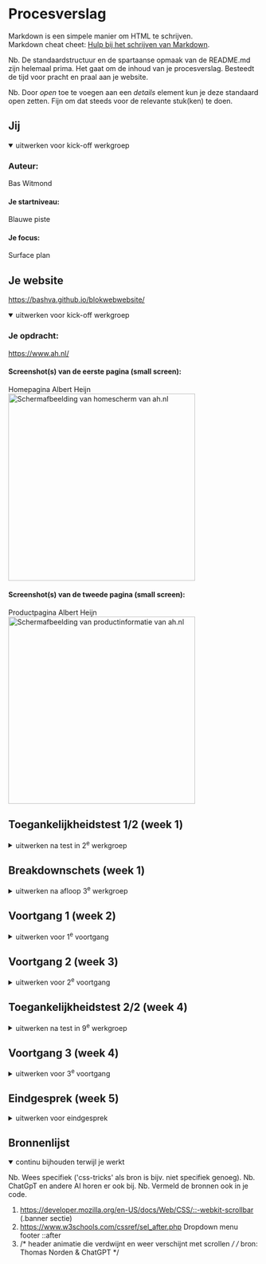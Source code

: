 # Procesverslag
Markdown is een simpele manier om HTML te schrijven.  
Markdown cheat cheet: [Hulp bij het schrijven van Markdown](https://github.com/adam-p/markdown-here/wiki/Markdown-Cheatsheet).

Nb. De standaardstructuur en de spartaanse opmaak van de README.md zijn helemaal prima. Het gaat om de inhoud van je procesverslag. Besteedt de tijd voor pracht en praal aan je website.

Nb. Door *open* toe te voegen aan een *details* element kun je deze standaard open zetten. Fijn om dat steeds voor de relevante stuk(ken) te doen.



## Jij

<details open>
  <summary>uitwerken voor kick-off werkgroep</summary>

  ### Auteur:
  Bas Witmond

  #### Je startniveau:
  Blauwe piste

  #### Je focus:
  Surface plan
 
</details>



## Je website
 https://bashva.github.io/blokwebwebsite/

<details open>
  <summary>uitwerken voor kick-off werkgroep</summary>

  ### Je opdracht:
  https://www.ah.nl/

  #### Screenshot(s) van de eerste pagina (small screen): 
  Homepagina Albert Heijn
  <img src="readme-images/homepaginaah.png" width="375px" alt="Schermafbeelding van homescherm van ah.nl">

  #### Screenshot(s) van de tweede pagina (small screen):
  Productpagina Albert Heijn
  <img src="readme-images/ahproductpagina.png" width="375px" alt="Schermafbeelding van productinformatie van ah.nl">
 
</details>



## Toegankelijkheidstest 1/2 (week 1)

<details>
  <summary>uitwerken na test in 2<sup>e</sup> werkgroep</summary>

  ### Bevindingen
  Lijst met je bevindingen die in de test naar voren kwamen:

  Homepagina:
  -Screenreader noemt alle dingen die in de website naar voren moeten komen op. 
  -Was voor mij allemaal vrij helder om de homepagina met de screenreader te gebruiken.

  Productpagina:
  -Screenreader leest alle onderdelen goed voor en snapt ook dat de screenreader bij afbeeldingen uitleg geeft.
   Zo wordt de ALT ook goed gebruikt en voorgelezen.
  -Was voor mij allemaal vrij helder om de product pagina met de screenreader te gebruiken.


  WCAG CHECKLIST: (VOOR AH.NL)

Algemeen
  HTML-validatie: De HTML-code bevat geen fouten.
  Alt-teksten: Alle afbeeldingen hebben bijbehorende goede alt-teksten.
  Focusstijl: Interactieve elementen hebben een zichtbare en duidelijke focusstijl.
  Toetsenbordnavigatie: Over het algemeen werkt de toetsenbordnavigatie goed, maar sommige menu-opties zijn lastig te bereiken met alleen het toetsenbord.

Problemen
  Logische heading-structuur: Niet alle koppen staan in de juiste volgorde, wat het lastig maakt om de website met een screenreader te gebruiken.
  Decoratieve afbeeldingen: Sommige afbeeldingen die een decoratief doel hebben, worden onnodig voorgelezen.
  Formuliervelden: Een paar invoervelden missen duidelijke labels, wat verwarrend is voor de screenreader.
  Skip-links: De skip-link is aanwezig, maar niet altijd goed zichtbaar.
  Contrastproblemen: Sommige teksten hebben te weinig kleurcontrast, vooral blauwe tekst op een witte achtergrond.

Verbeterpunten
  Heading-structuur: Koppen moeten logische geordend zijn.
  Alt-attributen: Lege alt voor decoratie afbeeldingen
  Labels voor invoervelden: Duidelijke labels aan formulieren. 
  Kleurcontrast: Kleuren aanpassen naar toegankelijkheid.

</details>



## Breakdownschets (week 1)

<details>
  <summary>uitwerken na afloop 3<sup>e</sup> werkgroep</summary>

  ### de hele pagina: 
  <img src="readme-images/breakdownschets.png" width="375px" alt="breakdown van de homepagina">

  ### dynamisch deel (bijv menu): 
  <img src="readme-images/homepagina_menu_en_zoekbalk.png" width="375px" alt="Hamburgermenu ingeklapt">
  <img src="readme-images/uitgeklaptehamburgermenu.png" width="375px" alt="Hamburgermenu uitgeklapt">

  ### wellicht nog een dynamisch deel (bijv filter): 
  <img src="readme-images/homepagina_menu_en_zoekbalk.png" width="375px" alt="Zichtbare zoekbalk">
  <img src="readme-images/ingeklaptezoekbalk.png" width="375px" alt="Zoekbalk ingeklapt">

</details>



## Voortgang 1 (week 2)

<details>
  <summary>uitwerken voor 1<sup>e</sup> voortgang</summary>

  ### Stand van zaken
  <img src="readme-images/lastigecode.png" width="375px" alt="Lastig stukje code">
  <img src="readme-images/lastigecode1.png" width="375px" alt="Lastig stukje code 1">
  Ik vond dit stukje code lastig, aangezien het gewoon niet werkte wat ik ook probeerde met mijn website.
  Uiteindelijk heb ik het gedeeltelijk gefixt door mijn article te stijlen en een extra class toe te voegen.
  Verder heb ik het voor nu maar gelaten, aangezien het belangrijker was om eerst de HTML goed op orde te hebben.


  ### Agenda voor meeting
  samen met je groepje opstellen
  
  -Bespreken / vraag stellen over validator dat hij 8 info's aangeeft en zegt dat ik een h2 moet plaatsen
   maar ik snap niet wat hiermee wordt bedoeld.

  -Student 1 (Bas) -> Vragen stellen over validator. Hij geeft bij mij (Bas) 8 info's aan en zegt dat er h2's moeten
  worden geplaatst.

  -Student 2 (Maya) -> Vragen wat er in een section moet. En of het nodig is om 1 section of meerdere te maken.

  -Student 3 (Jazzmine) -> Vraag of ze alle blokjes / secties op haar website moest maken die hetzelfde waren.
  
  -Student 4 (Jegor) -> (Niet aanwezig bij feedbackgesprek)



  ### Verslag van meeting
  hier na afloop snel de uitkomsten van de meeting vastleggen

  -Buttons aanpassen naar een a. Button zelfde pagina a andere pagina.
  -Sportlife mints h3.
  -Bekijk alle bonus link.
  -3/4 zodat je kan schuiven.
  -h2 onzichtbaar of div met daarin sections.
  -Alleen voor styling kan je div gebruiken.
  -Als het titel heeft section.
  -Minder classes gebruiken.
  -Vaker voorkomt verschillende plekken class.
  -Box-shadow om header heen doen.
  -hr tag lijn doen.
  -Nav border bottem.

</details>



## Voortgang 2 (week 3)

<details>
  <summary>uitwerken voor 2<sup>e</sup> voortgang</summary>

  ### Stand van zaken
  <img src="readme-images/vond_lastig_arrow.png" width="375px" alt="Lastig stukje code">
  <img src="readme-images/ging_goed_banner.png" width="375px" alt="Ging goed stukje code">
  Het eerste stukje code had ik veel moeite mee en heb ik ook een vraag over voor bij het feedback gesprek.
  Ik kreeg de "right arrow" niet kleiner en dat kostte me best veel moeite.
  Het stukje wat wel goed ging was de banner goed maken. Ik kreeg de 2 banners makkelijk en goed naast elkaar
  en dit maakte me blij, want eindelijk werkte iets hoe ik het graag had gewild.


  ### Agenda voor meeting
  samen met je groepje opstellen

  -Bespreken / vraag stellen over dat mijn right arrow / pijltje niet kleiner wordt / dat ik hem niet kleiner krijg. Ook vraag stellen over de extra dingen die je moet maken en wat ik kan weglaten / moet maken van de zoekbalk.

  -Student 1 (Bas) -> Vraag stellen over pijltje right arrow die ik niet kleiner krijgen. Ook vraag stellen over de zoekbalk wat ik er van moet maken en wat ik ervan weg kan laten. Evt nog vragen wat van de 5 extra dingen je van het lijstje moet maken of zelf verzinnen.

  -Student 2 (Maya) -> Vraag over de kleur en afbeelding van de logo van de dopper site, aangezien deze niet download. Javascript vraag over code.

  -Student 3 (Thijs) -> Vraag over afbeeldingen waarom ze niet werken en vraag over wanneer en waar je ./ en /. wel of niet moet gebruiken. Kijken wat in de sections bij elkaar hoort en niet enkel richting de opmaak kijken.
  
  -Student 4 (Jegor) -> Vraag over hoe CSS doorgepusht kan worden, aangezien dit momenteel nog niet werkt. Vragen hoe de css wel moet worden gecodeerd in de html dat het doorgepusht kan worden. Ook de vraag hoe de images van tesla kunnen worden gekopiert naar zijn eigen webpagina.

  -Student 5 (Jazzmine) -> (Later, ingedeeld in groepje van C ipv B.)

  ### Verslag van meeting
1. Hoogte uitzetten en breedte zelf aanpassen. of (2)  
2. `::before` of `::after` toevoegen aan `<h2>` voor iconen of extra styling.  
3. `<details>` en `<summary>` gebruiken voor dropdownmenu.  
4. Dropdownmenu uit de les toepassen.  
5. Navigatie met dropdownmenu en icons erbuiten als linkjes toevoegen.  
6. Zoekbalk `<input type="search">` gebruiken voor semantiek.  (fixed)
7. Attribute selector gebruiken in CSS voor `<input type="search">`.  
8. `prefers-reduced-motion` instellen voor betere toegankelijkheid.  
9. Afbeeldingen zonder spaties of hoofdletters in bestandsnamen gebruiken. (fixed)
10. CSS beter ordenen voor overzicht. (fixed)
</details>



## Toegankelijkheidstest 2/2 (week 4)

<details>
  <summary>uitwerken na test in 9<sup>e</sup> werkgroep</summary>

  ### Bevindingen
- **Is de content op je site het belangrijkste onderdeel?**  
  - Ja/Nee  

- **Gebruik je duidelijke taal zonder beeldspraak, idiomen of ingewikkelde metaforen?**  
  - Ja/Nee  

- **Zijn knoppen, links en labels uniek en beschrijvend?**  
  - Ja/Nee

</details>



## Voortgang 3 (week 4)

<details>
  <summary>uitwerken voor 3<sup>e</sup> voortgang</summary>

  ### Stand van zaken
Vragen voorbereid voor in de les

  ### Agenda voor meeting
  samen met je groepje opstellen

  | student 1      | student 2          | student 3    | student 4        |
  | ---            | ---                | ---          | ---              |
  | dit bespreken  | en dit             | en ik dit    | en dan ik dat    |
  | en dat ook nog | dit als er tijd is | nog een punt | dit wil ik zeker |
  | ...            | ...                | ...          | ...              |


  ### Verslag van meeting
  hier na afloop snel de uitkomsten van de meeting vastleggen

  - punt 1
  - punt 2
  - nog een punt
  - ...

</details>



## Eindgesprek (week 5)

<details>
  <summary>uitwerken voor eindgesprek</summary>

  ### Je uitkomst - karakteristiek screenshots:
  <img src="readme-images/dummy-plaatje.jpg" width="375px" alt="uitomst opdracht 1">


  ### Dit ging goed/Heb ik geleerd: 
  Korte omschrijving met plaatjes

  <img src="readme-images/dummy-plaatje.jpg" width="375px" alt="top">


  ### Dit was lastig/Is niet gelukt:
  Korte omschrijving met plaatjes

  <img src="readme-images/dummy-plaatje.jpg" width="375px" alt="bummer">
</details>



## Bronnenlijst

<details open>
  <summary>continu bijhouden terwijl je werkt</summary>

  Nb. Wees specifiek ('css-tricks' als bron is bijv. niet specifiek genoeg). 
  Nb. ChatGpT en andere AI horen er ook bij.
  Nb. Vermeld de bronnen ook in je code.

  1. https://developer.mozilla.org/en-US/docs/Web/CSS/::-webkit-scrollbar (.banner sectie)
  2. https://www.w3schools.com/cssref/sel_after.php Dropdown menu footer ::after
  3. /* header animatie die verdwijnt en weer verschijnt met scrollen */
/* bron: Thomas Norden & ChatGPT */
</details>